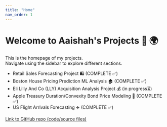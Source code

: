 ```yaml
---
title: "Home"
nav_order: 1
---
```


# Welcome to Aaishah's Projects 🚀 🌍 

This is the homepage of my projects.  
Navigate using the sidebar to explore different sections.

- Retail Sales Forecasting Project 🛍️ (COMPLETE ✅)
- Boston House Pricing Prediction ML Analysis 🏠 (COMPLETE ✅)
- Eli Lilly And Co (LLY) Acquisition Analysis Project 💰 (in progress⏳)
- Apple Treasury Duration/Convexity Bond Price Modeling 🍎 (COMPLETE ✅)
- US Flight Arrivals Forecasting ✈️ (COMPLETE ✅)

[Link to GitHub repo (code/source files)](https://github.com/aaishahaslam/projects/tree/main?tab=readme-ov-file)
